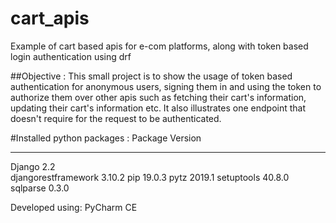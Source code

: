 # cart_apis
Example of cart based apis for e-com platforms, along with token based login authentication using drf

##Objective : 
This small project is to show the usage of token based authentication for anonymous users, signing them in and using the token to authorize them over other apis such as fetching their cart's information, updating their cart's information etc. It also illustrates one endpoint that doesn't require for the request to be authenticated.

#Installed python packages : 
Package             Version
------------------- -------
Django              2.2    
djangorestframework 3.10.2 
pip                 19.0.3 
pytz                2019.1 
setuptools          40.8.0 
sqlparse            0.3.0  

Developed using:
PyCharm CE
